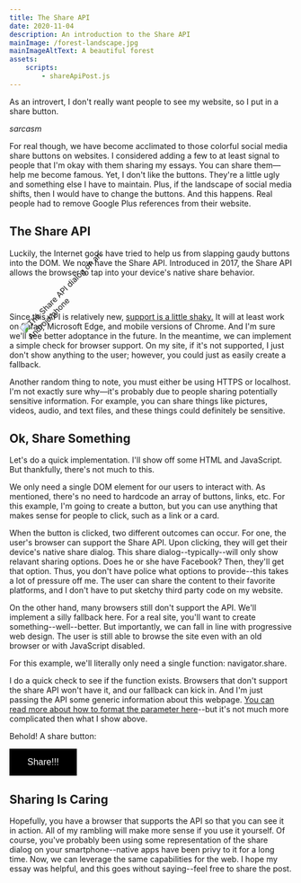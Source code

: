 ```yaml
---
title: The Share API
date: 2020-11-04
description: An introduction to the Share API
mainImage: /forest-landscape.jpg
mainImageAltText: A beautiful forest
assets:
    scripts:
        - shareApiPost.js
---
```


As an introvert, I don't really want people to see my website, so I put in a share button.

*sarcasm*

For real though, we have become acclimated to those colorful social media share buttons on websites. I considered adding a few to at least signal to people that I'm okay with them sharing my essays. You can share them—help me become famous. Yet, I don't like the buttons. They're a little ugly and something else I have to maintain. Plus, if the landscape of social media shifts, then I would have to change the buttons. And this happens. Real people had to remove Google Plus references from their website.

## The Share API

Luckily, the Internet gods have tried to help us from slapping gaudy buttons into the DOM. We now have the Share API. Introduced in 2017, the Share API allows the browser to tap into your device's native share behavior.

<img 
    src="/assets/images/share-api-dialog.jpg" 
    alt="The Share API dialog on an Android phone"
    style="max-width: 200px; transform: rotate(-45deg)"
/>

Since this API is relatively new, [support is a little shaky.](https://caniuse.com/mdn-api_navigator_share) It will at least work on Safari, Microsoft Edge, and mobile versions of Chrome. And I'm sure we'll see better adoptance in the future. In the meantime, we can implement a simple check for browser support. On my site, if it's not supported, I just don't show anything to the user; however, you could just as easily create a fallback.

Another random thing to note, you must either be using HTTPS or localhost. I'm not exactly sure why—it's probably due to people sharing potentially sensitive information. For example, you can share things like pictures, videos, audio, and text files, and these things could definitely be sensitive.

## Ok, Share Something

Let's do a quick implementation. I'll show off some HTML and JavaScript. But thankfully, there's not much to this.

We only need a single DOM element for our users to interact with. As mentioned, there's no need to hardcode an array of buttons, links, etc. For this example, I'm going to create a button, but you can use anything that makes sense for people to click, such as a link or a card.

When the button is clicked, two different outcomes can occur. For one, the user's browser can support the Share API. Upon clicking, they will get their device's native share dialog. This share dialog--typically--will only show relavant sharing options. Does he or she have Facebook? Then, they'll get that option. Thus, you don't have police what options to provide--this takes a lot of pressure off me. The user can share the content to their favorite platforms, and I don't have to put sketchy third party code on my website.

On the other hand, many browsers still don't support the API. We'll implement a silly fallback here. For a real site, you'll want to create something--well--better. But importantly, we can fall in line with progressive web design. The user is still able to browse the site even with an old browser or with JavaScript disabled.

For this example, we'll literally only need a single function: navigator.share.

<script src="https://gist.github.com/froggermtp/39dd5be8fe03f6d28ee6f5f0be33e910.js"></script>

I do a quick check to see if the function exists. Browsers that don't support the share API won't have it, and our fallback can kick in. And I'm just passing the API some generic information about this webpage. [You can read more about how to format the parameter here](https://developer.mozilla.org/en-US/docs/Web/API/Navigator/share)--but it's not much more complicated then what I show above.

Behold! A share button:

<button class="js-tutorial-share" style="background-color: black; border: none; color: white; padding: 15px 32px; text-align: center; text-decoration: none; display: inline-block; font-size: 16px;">Share!!!</button>

## Sharing Is Caring

Hopefully, you have a browser that supports the API so that you can see it in action. All of my rambling will make more sense if you use it yourself. Of course, you've probably been using some representation of the share dialog on your smartphone--native apps have been privy to it for a long time. Now, we can leverage the same capabilities for the web. I hope my essay was helpful, and this goes without saying--feel free to share the post.